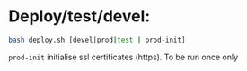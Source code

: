 # Deploy/test/devel:

```sh
bash deploy.sh [devel|prod|test | prod-init]
```


`prod-init` initialise ssl certificates (https). To be run once only
